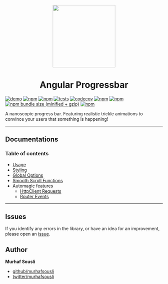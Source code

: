 <p align="center">
  <img height="200px" width="200px" style="text-align: center;" src="https://rawcdn.githack.com/MurhafSousli/ngx-progressbar/e5f30ba33c83690da3249ef2a665e6168b8caeb1/projects/ngx-progressbar-demo/src/assets/logo.svg">
  <h1 align="center">Angular Progressbar</h1>
</p>

[![demo](https://img.shields.io/badge/demo-online-ed1c46.svg)](https://ngx-progressbar.netlify.app/)
[![npm](https://img.shields.io/badge/stackblitz-online-orange.svg)](https://stackblitz.com/edit/ngx-progressbar)
[![npm](https://img.shields.io/npm/v/ngx-progressbar.svg?maxAge=2592000?style=plastic)](https://www.npmjs.com/package/ngx-progressbar)
[![tests](https://github.com/MurhafSousli/ngx-progressbar/workflows/tests/badge.svg)](https://github.com/MurhafSousli/ngx-progressbar/actions?query=workflow%3Atests)
[![codecov](https://codecov.io/gh/MurhafSousli/ngx-progressbar/graph/badge.svg?token=hIKXnJRikz)](https://codecov.io/gh/MurhafSousli/ngx-progressbar)
[![npm](https://img.shields.io/npm/dt/ngx-progressbar.svg?maxAge=2592000?style=plastic)](https://www.npmjs.com/package/ngx-progressbar)
[![npm](https://img.shields.io/npm/dm/ngx-progressbar.svg)](https://www.npmjs.com/package/ngx-progressbar)
[![npm bundle size (minified + gzip)](https://img.shields.io/bundlephobia/minzip/ngx-progressbar.svg)](https://bundlephobia.com/result?p=ngx-progressbar)
[![npm](https://img.shields.io/npm/l/express.svg?maxAge=2592000)](https://github.com/MurhafSousli/ngx-progressbar/blob/master/LICENSE)

A nanoscopic progress bar. Featuring realistic trickle animations to convince your users that something is happening!

___

## Documentations

### Table of contents

* [Usage](docs/Usage.md)
* [Styling](docs/Styling.md)
* [Global Options](docs/Global-options.md)
* [Smooth Scroll Functions](docs/Integration.md)
* Automagic features
  * [HttpClient Requests](docs/HttpClient-requests.md)
  * [Router Events](docs/Router-events.md)

___

## Issues

If you identify any errors in the library, or have an idea for an improvement, please open an [issue](https://github.com/MurhafSousli/ngx-progressbar/issues).

## Author

**Murhaf Sousli**

- [github/murhafsousli](https://github.com/MurhafSousli)
- [twitter/murhafsousli](https://twitter.com/MurhafSousli)

